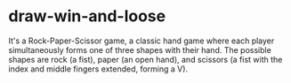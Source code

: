 # draw-win-and-loose
It's a Rock-Paper-Scissor game, a classic hand game where each player simultaneously forms one of three shapes with their hand. The possible shapes are rock (a fist), paper (an open hand), and scissors (a fist with the index and middle fingers extended, forming a V).
